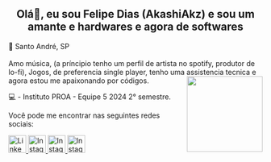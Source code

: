 # <h2 align="center">Olá👋, eu sou Felipe Dias (AkashiAkz) e sou um amante e hardwares e agora de softwares</h2>
<p>📌 Santo André, SP<br>
  <br> Amo música, (a príncipio tenho um perfil de artista no spotify, produtor de lo-fi), Jogos, de preferencia single player, tenho uma assistencia tecnica e agora estou me apaixonando por códigos.
  <img align="right" height="150" src="https://media3.giphy.com/media/v1.Y2lkPTc5MGI3NjExZ2Z4OWliMGo4bzRhcmxtdGdzeXBuY2FnMGozczc5cnl5cjJidXVubyZlcD12MV9pbnRlcm5hbF9naWZfYnlfaWQmY3Q9Zw/3o7TKGOhl6hVAxkvMQ/giphy.webp"  />

💻 - Instituto PROA - Equipe 5 2024 2° semestre.

Você pode me encontrar nas seguintes redes sociais:

<a href="https://www.linkedin.com/in/felipediaslima/" target="_blank">
<img src="https://img.shields.io/badge/LinkedIn-0077B5?style=for-the-badge&logo=linkedin&logoColor=white" height="35" alt="Linkedin logo" />
<a href="https://www.instagram.com/akashi_kazuya79/" target"_blank">
  <img src="https://img.shields.io/static/v1?message=Instagram&logo=instagram&label=&color=E4405F&logoColor=white&labelColor=&style=for-the-badge" height="35" alt="Instagram Logo"/>
<a href="https://www.instagram.com/akz_gaming79/" target"_blank">
  <img src="https://img.shields.io/static/v1?message=Instagram&logo=instagram&label=&color=E4405F&logoColor=white&labelColor=&style=for-the-badge" height="35" alt="Instagram Logo"/>
<a href="https://open.spotify.com/intl-pt/artist/6LEdJ6utI177hisghYMflp?si=1MvNQ-tkQE-IAU2AQAC1Kg" target"_blank">
  <img src="https://img.shields.io/badge/spotify-1ED760?logo=spotify&logoColor=white" height="35" alt="Instagram Logo">
